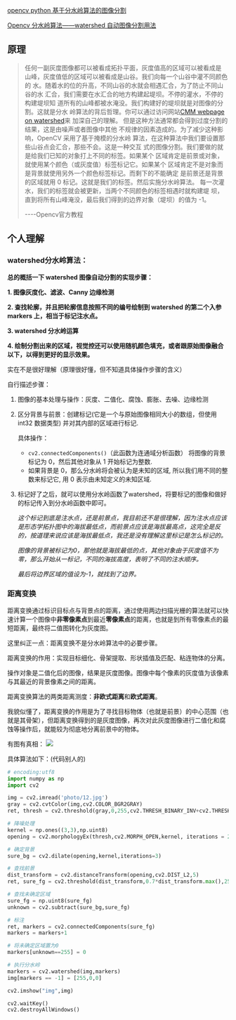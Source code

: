 [opencv python 基于分水岭算法的图像分割](https://segmentfault.com/a/1190000015690356)

[Opencv 分水岭算法——watershed 自动图像分割用法](https://blog.csdn.net/dcrmg/article/details/52498440)

## 原理

> 任何一副灰度图像都可以被看成拓扑平面，灰度值高的区域可以被看成是
> 山峰，灰度值低的区域可以被看成是山谷。我们向每一个山谷中灌不同颜色的
> 水。随着水的位的升高，不同山谷的水就会相遇汇合，为了防止不同山谷的水
> 汇合，我们需要在水汇合的地方构建起堤坝。不停的灌水，不停的构建堤坝知
> 道所有的山峰都被水淹没。我们构建好的堤坝就是对图像的分割。这就是分水
> 岭算法的背后哲理。你可以通过访问网站[CMM webpage on watershed](http://cmm.ensmp.fr/~beucher/wtshed.html)来
> 加深自己的理解。
>   但是这种方法通常都会得到过度分割的结果，这是由噪声或者图像中其他
> 不规律的因素造成的。为了减少这种影响，OpenCV 采用了基于掩模的分水岭
> 算法，在这种算法中我们要设置那些山谷点会汇合，那些不会。这是一种交互
> 式的图像分割。我们要做的就是给我们已知的对象打上不同的标签。如果某个
> 区域肯定是前景或对象，就使用某个颜色（或灰度值）标签标记它。如果某个
> 区域肯定不是对象而是背景就使用另外一个颜色标签标记。而剩下的不能确定
> 是前景还是背景的区域就用 0 标记。这就是我们的标签。然后实施分水岭算法。
> 每一次灌水，我们的标签就会被更新，当两个不同颜色的标签相遇时就构建堤
> 坝，直到将所有山峰淹没，最后我们得到的边界对象（堤坝）的值为 -1。
>
> ----Opencv官方教程

## 个人理解

### watershed分水岭算法：

**总的概括一下 watershed 图像自动分割的实现步骤：**

**1. 图像灰度化、滤波、Canny 边缘检测**

**2. 查找轮廓，并且把轮廓信息按照不同的编号绘制到 watershed 的第二个入参 markers 上，相当于标记注水点。**

**3. watershed 分水岭运算**

**4. 绘制分割出来的区域，视觉控还可以使用随机颜色填充，或者跟原始图像融合以下，以得到更好的显示效果。**

实在不是很好理解（原理很好懂，但不知道具体操作步骤的含义）

自行描述步骤：

1. 图像的基本处理与操作：灰度、二值化、腐蚀、膨胀、去噪、边缘检测

2. 区分背景与前景：创建标记(它是一个与原始图像相同大小的数组，但使用 int32 数据类型) 并对其内部的区域进行标记. 

   具体操作：

   - `cv2.connectedComponents()`（此函数为连通域分析函数） 将图像的背景标记为 0，然后其他对象从 1 开始标记为整数. 
   - 如果背景是 0，那么分水岭将会被认为是未知的区域, 所以我们用不同的整数来标记它, 用 0 表示由未知定义的未知区域. 

3. 标记好了之后，就可以使用分水岭函数了watershed，将要标记的图像和做好的标记传入到分水岭函数中即可。

   *这个标记到底是注水点，还是前景点，我目前还不是很理解，因为注水点应该是形态学拓扑图中的海拔最低点，而前景点应该是海拔最高点，这完全是反的，按道理来说应该是海拔最低点，我还是没有理解这里标记是怎么标记的。*

   *图像的背景被标记为0，那他就是海拔最低的点，其他对象由于灰度值不为零，那么开始从一标记，不同的海拔高度，表明了不同的注水顺序。*

   *最后将边界区域的值设为-1，就找到了边界。*

### 距离变换

距离变换通过标识目标点与背景点的距离，通过使用两边扫描光栅的算法就可以快速计算一个图像中**非零像素点**到最近**零像素点**的距离，也就是到所有零像素点的最短距离，最终将二值图转化为灰度图。

这里纠正一点：距离变换不是分水岭算法中的必要步骤。

距离变换的作用：实现目标细化、骨架提取、形状插值及匹配、粘连物体的分离。

操作对象是二值化后的图像，结果是灰度图像。图像中每个像素的灰度值为该像素与其最近的背景像素之间的距离。

距离变换算法的两类距离测度：**非欧式距离**和**欧式距离**。

我貌似懂了，距离变换的作用是为了寻找目标物体（也就是前景）的中心范围（也就是其骨架），但距离变换得到的是灰度图像，再次对此灰度图像进行二值化和腐蚀等操作后，就能较为彻底地分离前景中的物体。

有图有真相：
![](https://segmentfault.com/img/bVbdZQ4?w=445&h=281)

具体算法如下：(代码别人的)

```python
# encoding:utf8
import numpy as np
import cv2

img = cv2.imread('photo/12.jpg')
gray = cv2.cvtColor(img,cv2.COLOR_BGR2GRAY)
ret, thresh = cv2.threshold(gray,0,255,cv2.THRESH_BINARY_INV+cv2.THRESH_OTSU)

# 降噪处理
kernel = np.ones((3,3),np.uint8)
opening = cv2.morphologyEx(thresh,cv2.MORPH_OPEN,kernel, iterations = 2)

# 确定背景
sure_bg = cv2.dilate(opening,kernel,iterations=3)

# 查找前景
dist_transform = cv2.distanceTransform(opening,cv2.DIST_L2,5)
ret, sure_fg = cv2.threshold(dist_transform,0.7*dist_transform.max(),255,0)

# 查找未确定区域
sure_fg = np.uint8(sure_fg)
unknown = cv2.subtract(sure_bg,sure_fg)

# 标注
ret, markers = cv2.connectedComponents(sure_fg)
markers = markers+1

# 将未确定区域置为0
markers[unknown==255] = 0

# 执行分水岭
markers = cv2.watershed(img,markers)
img[markers == -1] = [255,0,0]

cv2.imshow("img",img)

cv2.waitKey()
cv2.destroyAllWindows()
```





